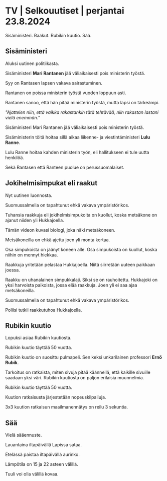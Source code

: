 # TV \| Selkouutiset \| perjantai 23.8.2024

Sisäministeri. Raakut. Rubikin kuutio. Sää.

## Sisäministeri

Aluksi uutinen politiikasta.

Sisäministeri **Mari Rantanen** jää väliaikaisesti pois ministerin työstä.

Syy on Rantasen lapsen vakava sairastuminen.

Rantanen on poissa ministerin työstä vuoden loppuun asti.

Rantanen sanoo, että hän pitää ministerin työstä, mutta lapsi on tärkeämpi.

*"Ajattelen niin, että vaikka rakastankin tätä tehtävää, niin rakastan lastani vielä enemmän."*

Sisäministeri Mari Rantanen jää väliaikaisesti pois ministerin työstä.

Sisäministerin töitä hoitaa sillä aikaa liikenne- ja viestintäministeri **Lulu Ranne**.

Lulu Ranne hoitaa kahden ministerin työn, eli hallitukseen ei tule uutta henkilöä.

Sekä Rantasen että Ranteen puolue on perussuomalaiset.

## Jokihelmisimpukat eli raakut

Nyt uutinen luonnosta.

Suomussalmella on tapahtunut ehkä vakava ympäristörikos.

Tuhansia raakkuja eli jokihelmisimpukoita on kuollut, koska metsäkone on ajanut niiden yli Hukkajoella.

Tämän videon kuvasi biologi, joka näki metsäkoneen.

Metsäkoneilla on ehkä ajettu joen yli monta kertaa.

Osa simpukoista on jäänyt koneen alle. Osa simpukoista on kuollut, koska niihin on mennyt hiekkaa.

Raakkuja yritetään pelastaa Hukkajoella. Niitä siirretään uuteen paikkaan joessa.

Raakku on uhanalainen simpukkalaji. Siksi se on rauhoitettu. Hukkajoki on yksi harvoista paikoista, jossa elää raakkuja. Joen yli ei saa ajaa metsäkoneilla.

Suomussalmella on tapahtunut ehkä vakava ympäristörikos.

Poliisi tutkii raakkutuhoa Hukkajoella.

## Rubikin kuutio

Lopuksi asiaa Rubikin kuutiosta.

Rubikin kuutio täyttää 50 vuotta.

Rubikin kuutio on suosittu pulmapeli. Sen keksi unkarilainen professori **Ernő Rubik**.

Tarkoitus on ratkaista, miten sivuja pitää käännellä, että kaikille sivuille saadaan yksi väri. Rubikin kuutiosta on paljon erilaisia muunnelmia.

Rubikin kuutio täyttää 50 vuotta.

Kuution ratkaisusta järjestetään nopeuskilpailuja.

3x3 kuution ratkaisun maailmanennätys on reilu 3 sekuntia.

## Sää

Vielä sääennuste.

Lauantaina iltapäivällä Lapissa sataa.

Etelässä paistaa iltapäivällä aurinko.

Lämpötila on 15 ja 22 asteen välillä.

Tuuli voi olla välillä kovaa.

